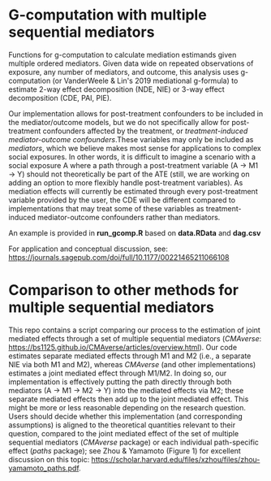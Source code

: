 # G-computation with multiple sequential mediators
Functions for g-computation to calculate mediation estimands given multiple ordered mediators. Given data wide on repeated observations of exposure, any number of mediators, and outcome, this analysis uses g-computation (or VanderWeele & Lin's 2019 mediational g-formula) to estimate 2-way effect decomposition (NDE, NIE) or 3-way effect decomposition (CDE, PAI, PIE). 

Our implementation allows for post-treatment confounders to be included in the mediator/outcome models, but we do not specifically allow for post-treatment confounders affected by the treatment, or _treatment-induced mediator-outcome confounders_.These variables may only be included as _mediators_, which we believe makes most sense for applications to complex social exposures. In other words, it is difficult to imagine a scenario with a social exposure A where a path through a post-treatment variable (A $\rightarrow$ M1 $\rightarrow$ Y) should not theoretically be part of the ATE (still, we are working on adding an option to more flexibly handle post-treatment variables). As mediation effects will currently be estimated through every post-treatment variable provided by the user, the CDE will be different compared to implementations that may treat some of these variables as treatment-induced mediator-outcome confounders rather than mediators.

An example is provided in __run_gcomp.R__ based on __data.RData__ and __dag.csv__ 

For application and conceptual discussion, see: https://journals.sagepub.com/doi/full/10.1177/00221465211066108

# Comparison to other methods for multiple sequential mediators
This repo contains a script comparing our process to the estimation of joint mediated effects through a set of multiple sequential mediators (_CMAverse_: https://bs1125.github.io/CMAverse/articles/overview.html). Our code estimates separate mediated effects through M1 and M2 (i.e., a separate NIE via both M1 and M2), whereas _CMAverse_ (and other implementations) estimates a joint mediated effect through M1/M2. In doing so, our implementation is effectively putting the path directly through both mediators (A $\rightarrow$ M1 $\rightarrow$ M2 $\rightarrow$ Y) into the mediated effects via M2; these separate mediated effects then add up to the joint mediated effect. This might be more or less reasonable depending on the research question. Users should decide whether this implementation (and corresponding assumptions) is aligned to the theoretical quantities relevant to their question, compared to the joint mediated effect of the set of multiple sequential mediators (_CMAverse_ package) or each individual path-specific effect (_paths_ package); see Zhou & Yamamoto (Figure 1) for excellent discussion on this topic: https://scholar.harvard.edu/files/xzhou/files/zhou-yamamoto_paths.pdf.
